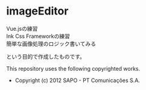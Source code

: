 # imageEditor

Vue.jsの練習  
Ink Css Frameworkの練習  
簡単な画像処理のロジック書いてみる  

という目的で作成したものです。  



This repository uses the following copyrighted works.

- Copyright (c) 2012 SAPO - PT Comunicações S.A.
